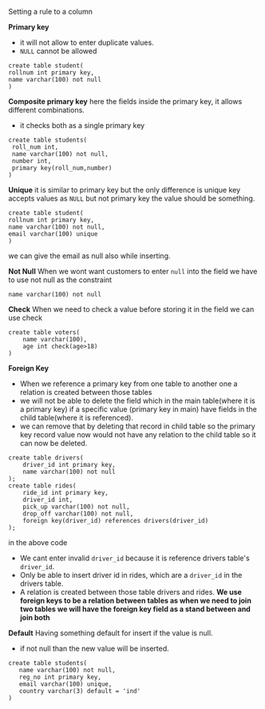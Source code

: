 Setting a rule to a column

**Primary key**
- it will not allow to enter duplicate values.
- `NULL` cannot be allowed
```mysql
create table student(
rollnum int primary key,
name varchar(100) not null
)
```
**Composite primary key**
here the fields inside the primary key, it allows different combinations.
- it checks both as a single primary key
```mysql
create table students(
 roll_num int,
 name varchar(100) not null,
 number int,
 primary key(roll_num,number)
)
```

**Unique**
it is similar to primary key but the only difference is unique key accepts values as `NULL` but not primary key the value should be something.
```mysql
create table student(
rollnum int primary key,
name varchar(100) not null,
email varchar(100) unique
)
```
we can give the email as null also while inserting.

**Not Null**
When we wont want customers to enter `null` into the field we have to use not null  as the constraint 
```mysql
name varchar(100) not null
```

**Check**
When we need to check a value before storing it in the field we can use check
```mysql
create table voters(
	name varchar(100),
	age int check(age>18)
)
```

**Foreign Key**
 - When we reference a primary key from one table to another one a relation is created between those tables
 - we will not be able to delete the field which in the main table(where it is a primary key)  if a specific value (primary key in main) have fields in the child table(where it is referenced).
 - we can remove that by deleting that record in child table so the primary key record value now would not have any relation to the child table so it can now be deleted.

```mysql
create table drivers(
    driver_id int primary key,
    name varchar(100) not null
);
create table rides(
    ride_id int primary key,
    driver_id int,
    pick_up varchar(100) not null,
    drop_off varchar(100) not null,
    foreign key(driver_id) references drivers(driver_id)
);

```
in the above code
- We cant enter invalid `driver_id` because it is reference drivers table's `driver_id`.
- Only be able to insert driver id in rides, which are a `driver_id` in the drivers table.
- A relation is created between those table drivers and rides.
**We use foreign keys to be a relation between tables as when we need to join two tables we will have the foreign key field as a stand between and join both**

**Default**
 Having something  default for insert if the value is null.
 - if not null than the new value will be inserted.
 ```mysql
 create table students(
	name varchar(100) not null,
	reg_no int primary key,
	email varchar(100) unique,
	country varchar(3) default = 'ind'
 )
```